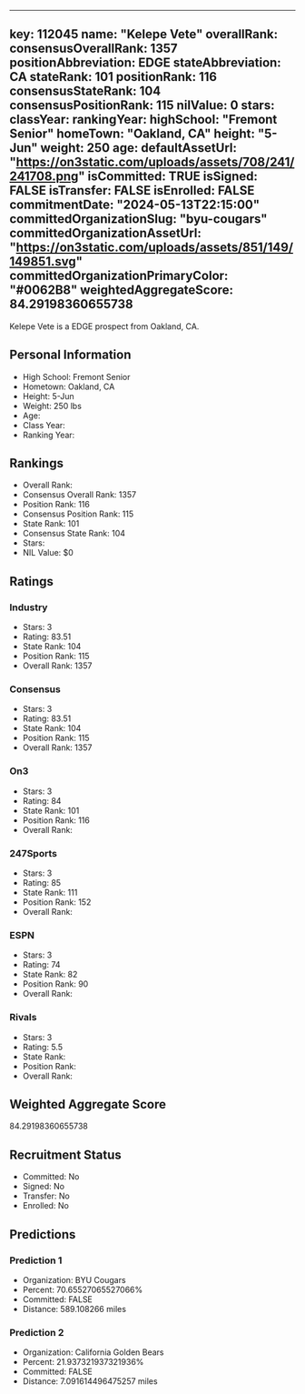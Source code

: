 ---
  key: 112045
  name: "Kelepe Vete"
  overallRank: 
  consensusOverallRank: 1357
  positionAbbreviation: EDGE
  stateAbbreviation: CA
  stateRank: 101
  positionRank: 116
  consensusStateRank: 104
  consensusPositionRank: 115
  nilValue: 0
  stars: 
  classYear: 
  rankingYear: 
  highSchool: "Fremont Senior"
  homeTown: "Oakland, CA"
  height: "5-Jun"
  weight: 250
  age: 
  defaultAssetUrl: "https://on3static.com/uploads/assets/708/241/241708.png"
  isCommitted: TRUE
  isSigned: FALSE
  isTransfer: FALSE
  isEnrolled: FALSE
  commitmentDate: "2024-05-13T22:15:00"
  committedOrganizationSlug: "byu-cougars"
  committedOrganizationAssetUrl: "https://on3static.com/uploads/assets/851/149/149851.svg"
  committedOrganizationPrimaryColor: "#0062B8"
  weightedAggregateScore: 84.29198360655738
  ---
  
  Kelepe Vete is a EDGE prospect from Oakland, CA.
  
  ## Personal Information
  - High School: Fremont Senior
  - Hometown: Oakland, CA
  - Height: 5-Jun
  - Weight: 250 lbs
  - Age: 
  - Class Year: 
  - Ranking Year: 
  
  ## Rankings
  - Overall Rank: 
  - Consensus Overall Rank: 1357
  - Position Rank: 116
  - Consensus Position Rank: 115
  - State Rank: 101
  - Consensus State Rank: 104
  - Stars: 
  - NIL Value: $0
  
  ## Ratings
  
  ### Industry
  - Stars: 3
  - Rating: 83.51
  - State Rank: 104
  - Position Rank: 115
  - Overall Rank: 1357
  
  ### Consensus
  - Stars: 3
  - Rating: 83.51
  - State Rank: 104
  - Position Rank: 115
  - Overall Rank: 1357
  
  ### On3
  - Stars: 3
  - Rating: 84
  - State Rank: 101
  - Position Rank: 116
  - Overall Rank: 
  
  ### 247Sports
  - Stars: 3
  - Rating: 85
  - State Rank: 111
  - Position Rank: 152
  - Overall Rank: 
  
  ### ESPN
  - Stars: 3
  - Rating: 74
  - State Rank: 82
  - Position Rank: 90
  - Overall Rank: 
  
  ### Rivals
  - Stars: 3
  - Rating: 5.5
  - State Rank: 
  - Position Rank: 
  - Overall Rank: 
  
  ## Weighted Aggregate Score
  84.29198360655738
  
  ## Recruitment Status
  - Committed: No
  - Signed: No
  - Transfer: No
  - Enrolled: No
  
  
  
  ## Predictions
  
  ### Prediction 1
  - Organization: BYU Cougars
  - Percent: 70.65527065527066%
  - Committed: FALSE
  - Distance: 589.108266 miles
  
  ### Prediction 2
  - Organization: California Golden Bears
  - Percent: 21.937321937321936%
  - Committed: FALSE
  - Distance: 7.091614496475257 miles
  